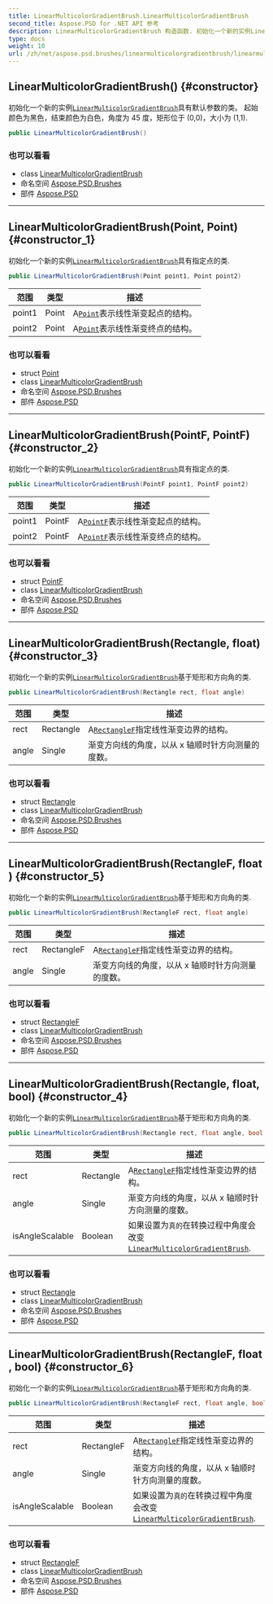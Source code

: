 ```yaml
---
title: LinearMulticolorGradientBrush.LinearMulticolorGradientBrush
second_title: Aspose.PSD for .NET API 参考
description: LinearMulticolorGradientBrush 构造函数. 初始化一个新的实例LinearMulticolorGradientBrush具有默认参数的类 起始颜色为黑色结束颜色为白色角度为 45 度矩形位于 00大小为 11.
type: docs
weight: 10
url: /zh/net/aspose.psd.brushes/linearmulticolorgradientbrush/linearmulticolorgradientbrush/
---
```

## LinearMulticolorGradientBrush() {#constructor}

初始化一个新的实例[`LinearMulticolorGradientBrush`](../)具有默认参数的类。 起始颜色为黑色，结束颜色为白色，角度为 45 度，矩形位于 (0,0)，大小为 (1,1).

```csharp
public LinearMulticolorGradientBrush()
```

### 也可以看看

* class [LinearMulticolorGradientBrush](../)
* 命名空间 [Aspose.PSD.Brushes](../../linearmulticolorgradientbrush/)
* 部件 [Aspose.PSD](../../../)

---

## LinearMulticolorGradientBrush(Point, Point) {#constructor_1}

初始化一个新的实例[`LinearMulticolorGradientBrush`](../)具有指定点的类.

```csharp
public LinearMulticolorGradientBrush(Point point1, Point point2)
```

| 范围 | 类型 | 描述 |
| --- | --- | --- |
| point1 | Point | A[`Point`](../../../aspose.psd/point/)表示线性渐变起点的结构。 |
| point2 | Point | A[`Point`](../../../aspose.psd/point/)表示线性渐变终点的结构。 |

### 也可以看看

* struct [Point](../../../aspose.psd/point/)
* class [LinearMulticolorGradientBrush](../)
* 命名空间 [Aspose.PSD.Brushes](../../linearmulticolorgradientbrush/)
* 部件 [Aspose.PSD](../../../)

---

## LinearMulticolorGradientBrush(PointF, PointF) {#constructor_2}

初始化一个新的实例[`LinearMulticolorGradientBrush`](../)具有指定点的类.

```csharp
public LinearMulticolorGradientBrush(PointF point1, PointF point2)
```

| 范围 | 类型 | 描述 |
| --- | --- | --- |
| point1 | PointF | A[`PointF`](../../../aspose.psd/pointf/)表示线性渐变起点的结构。 |
| point2 | PointF | A[`PointF`](../../../aspose.psd/pointf/)表示线性渐变终点的结构。 |

### 也可以看看

* struct [PointF](../../../aspose.psd/pointf/)
* class [LinearMulticolorGradientBrush](../)
* 命名空间 [Aspose.PSD.Brushes](../../linearmulticolorgradientbrush/)
* 部件 [Aspose.PSD](../../../)

---

## LinearMulticolorGradientBrush(Rectangle, float) {#constructor_3}

初始化一个新的实例[`LinearMulticolorGradientBrush`](../)基于矩形和方向角的类.

```csharp
public LinearMulticolorGradientBrush(Rectangle rect, float angle)
```

| 范围 | 类型 | 描述 |
| --- | --- | --- |
| rect | Rectangle | A[`RectangleF`](../../../aspose.psd/rectanglef/)指定线性渐变边界的结构。 |
| angle | Single | 渐变方向线的角度，以从 x 轴顺时针方向测量的度数。 |

### 也可以看看

* struct [Rectangle](../../../aspose.psd/rectangle/)
* class [LinearMulticolorGradientBrush](../)
* 命名空间 [Aspose.PSD.Brushes](../../linearmulticolorgradientbrush/)
* 部件 [Aspose.PSD](../../../)

---

## LinearMulticolorGradientBrush(RectangleF, float) {#constructor_5}

初始化一个新的实例[`LinearMulticolorGradientBrush`](../)基于矩形和方向角的类.

```csharp
public LinearMulticolorGradientBrush(RectangleF rect, float angle)
```

| 范围 | 类型 | 描述 |
| --- | --- | --- |
| rect | RectangleF | A[`RectangleF`](../../../aspose.psd/rectanglef/)指定线性渐变边界的结构。 |
| angle | Single | 渐变方向线的角度，以从 x 轴顺时针方向测量的度数。 |

### 也可以看看

* struct [RectangleF](../../../aspose.psd/rectanglef/)
* class [LinearMulticolorGradientBrush](../)
* 命名空间 [Aspose.PSD.Brushes](../../linearmulticolorgradientbrush/)
* 部件 [Aspose.PSD](../../../)

---

## LinearMulticolorGradientBrush(Rectangle, float, bool) {#constructor_4}

初始化一个新的实例[`LinearMulticolorGradientBrush`](../)基于矩形和方向角的类.

```csharp
public LinearMulticolorGradientBrush(Rectangle rect, float angle, bool isAngleScalable)
```

| 范围 | 类型 | 描述 |
| --- | --- | --- |
| rect | Rectangle | A[`RectangleF`](../../../aspose.psd/rectanglef/)指定线性渐变边界的结构。 |
| angle | Single | 渐变方向线的角度，以从 x 轴顺时针方向测量的度数。 |
| isAngleScalable | Boolean | 如果设置为`真的`在转换过程中角度会改变[`LinearMulticolorGradientBrush`](../). |

### 也可以看看

* struct [Rectangle](../../../aspose.psd/rectangle/)
* class [LinearMulticolorGradientBrush](../)
* 命名空间 [Aspose.PSD.Brushes](../../linearmulticolorgradientbrush/)
* 部件 [Aspose.PSD](../../../)

---

## LinearMulticolorGradientBrush(RectangleF, float, bool) {#constructor_6}

初始化一个新的实例[`LinearMulticolorGradientBrush`](../)基于矩形和方向角的类.

```csharp
public LinearMulticolorGradientBrush(RectangleF rect, float angle, bool isAngleScalable)
```

| 范围 | 类型 | 描述 |
| --- | --- | --- |
| rect | RectangleF | A[`RectangleF`](../../../aspose.psd/rectanglef/)指定线性渐变边界的结构。 |
| angle | Single | 渐变方向线的角度，以从 x 轴顺时针方向测量的度数。 |
| isAngleScalable | Boolean | 如果设置为`真的`在转换过程中角度会改变[`LinearMulticolorGradientBrush`](../). |

### 也可以看看

* struct [RectangleF](../../../aspose.psd/rectanglef/)
* class [LinearMulticolorGradientBrush](../)
* 命名空间 [Aspose.PSD.Brushes](../../linearmulticolorgradientbrush/)
* 部件 [Aspose.PSD](../../../)


